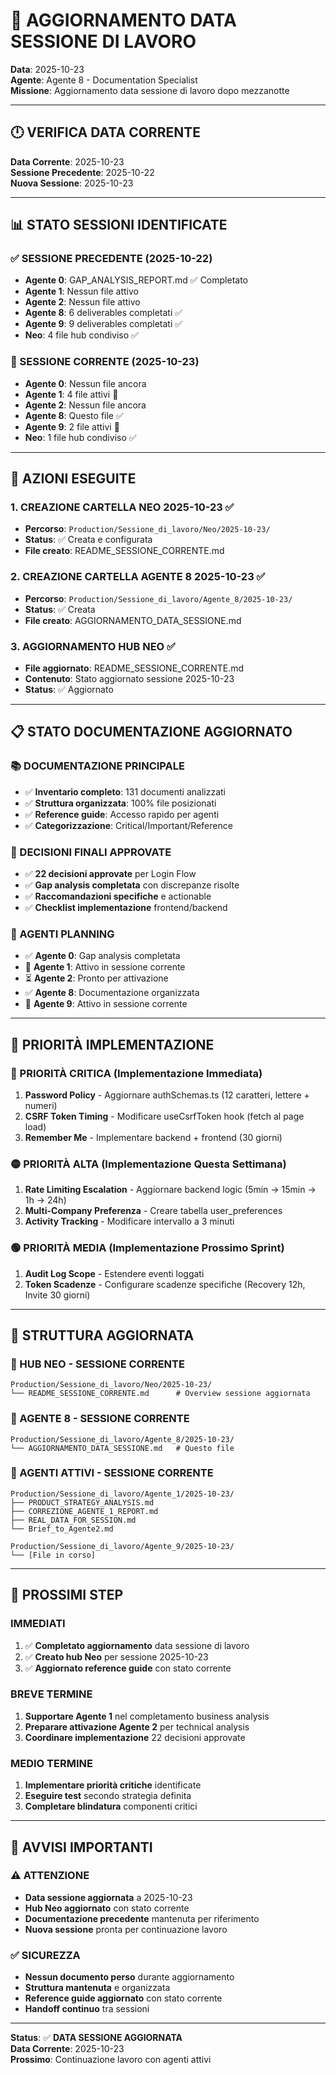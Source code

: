 # 📅 AGGIORNAMENTO DATA SESSIONE DI LAVORO

**Data**: 2025-10-23  
**Agente**: Agente 8 - Documentation Specialist  
**Missione**: Aggiornamento data sessione di lavoro dopo mezzanotte

---

## 🕛 VERIFICA DATA CORRENTE

**Data Corrente**: 2025-10-23  
**Sessione Precedente**: 2025-10-22  
**Nuova Sessione**: 2025-10-23

---

## 📊 STATO SESSIONI IDENTIFICATE

### **✅ SESSIONE PRECEDENTE (2025-10-22)**
- **Agente 0**: GAP_ANALYSIS_REPORT.md ✅ Completato
- **Agente 1**: Nessun file attivo
- **Agente 2**: Nessun file attivo
- **Agente 8**: 6 deliverables completati ✅
- **Agente 9**: 9 deliverables completati ✅
- **Neo**: 4 file hub condiviso ✅

### **🔄 SESSIONE CORRENTE (2025-10-23)**
- **Agente 0**: Nessun file ancora
- **Agente 1**: 4 file attivi 🔄
- **Agente 2**: Nessun file ancora
- **Agente 8**: Questo file ✅
- **Agente 9**: 2 file attivi 🔄
- **Neo**: 1 file hub condiviso ✅

---

## 🔄 AZIONI ESEGUITE

### **1. CREAZIONE CARTELLA NEO 2025-10-23** ✅
- **Percorso**: `Production/Sessione_di_lavoro/Neo/2025-10-23/`
- **Status**: ✅ Creata e configurata
- **File creato**: README_SESSIONE_CORRENTE.md

### **2. CREAZIONE CARTELLA AGENTE 8 2025-10-23** ✅
- **Percorso**: `Production/Sessione_di_lavoro/Agente_8/2025-10-23/`
- **Status**: ✅ Creata
- **File creato**: AGGIORNAMENTO_DATA_SESSIONE.md

### **3. AGGIORNAMENTO HUB NEO** ✅
- **File aggiornato**: README_SESSIONE_CORRENTE.md
- **Contenuto**: Stato aggiornato sessione 2025-10-23
- **Status**: ✅ Aggiornato

---

## 📋 STATO DOCUMENTAZIONE AGGIORNATO

### **📚 DOCUMENTAZIONE PRINCIPALE**
- ✅ **Inventario completo**: 131 documenti analizzati
- ✅ **Struttura organizzata**: 100% file posizionati
- ✅ **Reference guide**: Accesso rapido per agenti
- ✅ **Categorizzazione**: Critical/Important/Reference

### **🎯 DECISIONI FINALI APPROVATE**
- ✅ **22 decisioni approvate** per Login Flow
- ✅ **Gap analysis completata** con discrepanze risolte
- ✅ **Raccomandazioni specifiche** e actionable
- ✅ **Checklist implementazione** frontend/backend

### **🚀 AGENTI PLANNING**
- ✅ **Agente 0**: Gap analysis completata
- 🔄 **Agente 1**: Attivo in sessione corrente
- ⏳ **Agente 2**: Pronto per attivazione
- ✅ **Agente 8**: Documentazione organizzata
- 🔄 **Agente 9**: Attivo in sessione corrente

---

## 🎯 PRIORITÀ IMPLEMENTAZIONE

### **🔴 PRIORITÀ CRITICA** (Implementazione Immediata)
1. **Password Policy** - Aggiornare authSchemas.ts (12 caratteri, lettere + numeri)
2. **CSRF Token Timing** - Modificare useCsrfToken hook (fetch al page load)
3. **Remember Me** - Implementare backend + frontend (30 giorni)

### **🟡 PRIORITÀ ALTA** (Implementazione Questa Settimana)
1. **Rate Limiting Escalation** - Aggiornare backend logic (5min → 15min → 1h → 24h)
2. **Multi-Company Preferenza** - Creare tabella user_preferences
3. **Activity Tracking** - Modificare intervallo a 3 minuti

### **🟢 PRIORITÀ MEDIA** (Implementazione Prossimo Sprint)
1. **Audit Log Scope** - Estendere eventi loggati
2. **Token Scadenze** - Configurare scadenze specifiche (Recovery 12h, Invite 30 giorni)

---

## 📁 STRUTTURA AGGIORNATA

### **📁 HUB NEO - SESSIONE CORRENTE**
```
Production/Sessione_di_lavoro/Neo/2025-10-23/
└── README_SESSIONE_CORRENTE.md      # Overview sessione aggiornata
```

### **📁 AGENTE 8 - SESSIONE CORRENTE**
```
Production/Sessione_di_lavoro/Agente_8/2025-10-23/
└── AGGIORNAMENTO_DATA_SESSIONE.md   # Questo file
```

### **📁 AGENTI ATTIVI - SESSIONE CORRENTE**
```
Production/Sessione_di_lavoro/Agente_1/2025-10-23/
├── PRODUCT_STRATEGY_ANALYSIS.md
├── CORREZIONE_AGENTE_1_REPORT.md
├── REAL_DATA_FOR_SESSION.md
└── Brief_to_Agente2.md

Production/Sessione_di_lavoro/Agente_9/2025-10-23/
└── [File in corso]
```

---

## 🚀 PROSSIMI STEP

### **IMMEDIATI**
1. ✅ **Completato aggiornamento** data sessione di lavoro
2. ✅ **Creato hub Neo** per sessione 2025-10-23
3. ✅ **Aggiornato reference guide** con stato corrente

### **BREVE TERMINE**
1. **Supportare Agente 1** nel completamento business analysis
2. **Preparare attivazione Agente 2** per technical analysis
3. **Coordinare implementazione** 22 decisioni approvate

### **MEDIO TERMINE**
1. **Implementare priorità critiche** identificate
2. **Eseguire test** secondo strategia definita
3. **Completare blindatura** componenti critici

---

## 🚨 AVVISI IMPORTANTI

### **⚠️ ATTENZIONE**
- **Data sessione aggiornata** a 2025-10-23
- **Hub Neo aggiornato** con stato corrente
- **Documentazione precedente** mantenuta per riferimento
- **Nuova sessione** pronta per continuazione lavoro

### **✅ SICUREZZA**
- **Nessun documento perso** durante aggiornamento
- **Struttura mantenuta** e organizzata
- **Reference guide aggiornato** con stato corrente
- **Handoff continuo** tra sessioni

---

**Status**: ✅ **DATA SESSIONE AGGIORNATA**  
**Data Corrente**: 2025-10-23  
**Prossimo**: Continuazione lavoro con agenti attivi
